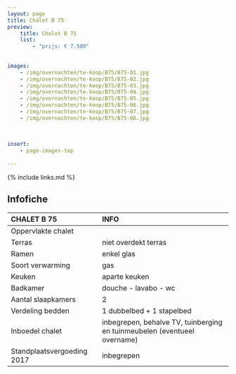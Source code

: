 ```yaml
---
layout: page
title: Chalet B 75
preview: 
    title: Chalet B 75
    list:
        - "prijs: € 7.500"
        
        
images:
    - /img/overnachten/te-koop/B75/B75-01.jpg
    - /img/overnachten/te-koop/B75/B75-02.jpg
    - /img/overnachten/te-koop/B75/B75-03.jpg
    - /img/overnachten/te-koop/B75/B75-04.jpg
    - /img/overnachten/te-koop/B75/B75-05.jpg
    - /img/overnachten/te-koop/B75/B75-06.jpg
    - /img/overnachten/te-koop/B75/B75-07.jpg
    - /img/overnachten/te-koop/B75/B75-08.jpg
    
    
    
insert:
    - page-images-top
    
---
```


{% include links.md %}



## Infofiche 

CHALET B 75                 | INFO        | 
:---------------------------|:------------|
Oppervlakte chalet          |
Terras                      |niet overdekt terras 
Ramen                       |enkel glas
Soort verwarming            |gas
Keuken                      |aparte keuken
Badkamer                    |douche - lavabo - wc
Aantal slaapkamers          |2
Verdeling bedden            |1 dubbelbed + 1 stapelbed
Inboedel chalet             |inbegrepen, behalve TV, tuinberging en tuinmeubelen (eventueel overname)
Standplaatsvergoeding 2017  |inbegrepen
